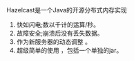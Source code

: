 Hazelcast是一个Java的开源分布式内存实现
1. 快如闪电;数以千计的运算/秒。
2. 故障安全;崩溃后没有丢失数据。
3. 作为新服务器的动态调整 。
4. 超级简单的使用 ，包括一个单独的jar。